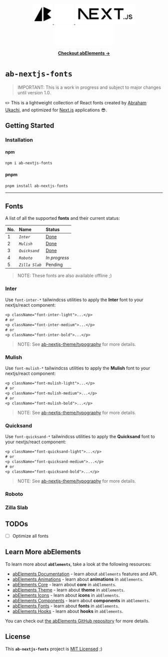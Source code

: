 <p align="center">
  <!-- Ab - Logo - Light Mode --> 
  <a href="https://abraham-ukachi.vercel.app/#gh-light-mode-only" target="_blank">
    <img src="./.github/ab-logo-light.svg" alt="Ab Logo on Light" width="64" height="64" />
  </a>

  <!-- Ab - Logo - Dark Mode --> 
  <a href="https://abraham-ukachi.vercel.app/#gh-dark-mode-only" target="_blank">
    <img src="./.github/ab-logo-dark.svg" alt="Ab Logo on Dark" width="64" height="64" />
  </a>

  <!-- Next.js - Logo Name - Light Mode -->
  <a href="https://nextjs.org/#gh-light-mode-only" target="_blank">
    <img src="./.github/nextjs-logoname-light.svg" alt="Next.js LogoName on Light" width="192" height="64" />
  </a>

  <!-- Next.js - Logo Name - Dark Mode -->
  <a href="https://nextjs.org/#gh-dark-mode-only" target="_blank">
    <img src="./.github/nextjs-logoname-dark.svg" alt="Next.js LogoName on Dark" width="192" height="64" />
  </a>

</p>


<p align="center">
    <a href="https://ab-elements.vercel.app/docs/fonts" target="_blank"><b>Checkout abElements &rarr;</b></a>
</p>


# `ab-nextjs-fonts`

> IMPORTANT: This is a work in progress and subject to major changes until version 1.0.


✏️ This is a lightweight collection of React fonts created by [Abraham Ukachi](https://github.com/abraham-ukachi), and optimized for [Next.js](https://nextjs.org/docs) applications 😎. 



## Getting Started

### Installation

#### npm

```bash
npm i ab-nextjs-fonts
```

#### pnpm

```bash
pnpm install ab-nextjs-fonts
```

---


## Fonts 

A list of all the supported **fonts** and their current status:

| No. | Name | Status |
|:----|:-----|:-------|
| 1 | *`Inter`* | [Done](./inter) |
| 2 | *`Mulish`* | [Done](./mulish) |
| 3 | *`Quicksand`* | [Done](./quicksand) |
| 4 | *`Roboto`* | *In progress* |
| 5 | *`Zilla Slab`* | Pending |


> NOTE: These fonts are also available offline ;)


### Inter

Use `font-inter-*` tailwindcss utilities to apply the **Inter** font to your nextjs/react component:

```tsx
<p className="font-inter-light">...</p>
# or
<p className="font-inter-medium">...</p>
# or
<p className="font-inter-bold">...</p>
```

> NOTE: See [ab-nextjs-theme/typography](https://github.com/abraham-ukachi/ab-nextjs-theme/typography) for more details.


### Mulish

Use `font-mulish-*` tailwindcss utilities to apply the **Mulish** font to your nextjs/react component:

```tsx
<p className="font-mulish-light">...</p>
# or
<p className="font-mulish-medium">...</p>
# or
<p className="font-mulish-bold">...</p>
```

> NOTE: See [ab-nextjs-theme/typography](https://github.com/abraham-ukachi/ab-nextjs-theme/typography) for more details.


### Quicksand

Use `font-quicksand-*` tailwindcss utilities to apply the **Quicksand** font to your nextjs/react component:

```tsx
<p className="font-quicksand-light">...</p>
# or
<p className="font-quicksand-medium">...</p>
# or
<p className="font-quicksand-bold">...</p>
```

> NOTE: See [ab-nextjs-theme/typography](https://github.com/abraham-ukachi/ab-nextjs-theme/typography) for more details.
### Roboto

### Zilla Slab


## TODOs

- [ ] Optimize all fonts


## Learn More abElements

To learn more about **`abElements`**, take a look at the following resources:

- [abElements Documentation](https://ab-elements.vercel.app/docs) - learn about `abElements` features and API.
- [abElements Animations](https://ab-elements.vercel.app/docs#animations) - learn about **animations** in `abElements`.
- [abElements Core](https://ab-elements.vercel.app/docs#core) - learn about **core** in `abElements`.
- [abElements Theme](https://ab-elements.vercel.app/docs#theme) - learn about **theme** in `abElements`.
- [abElements Icons](https://ab-elements.vercel.app/docs#icons) - learn about **icons** in `abElements`.
- [abElements Components](https://ab-elements.vercel.app/docs#components) - learn about **components** in `abElements`. 
- [abElements Fonts](https://ab-elements.vercel.app/docs#fonts) - learn about **fonts** in `abElements`. 
- [abElements Hooks](https://ab-elements.vercel.app/docs#hooks) - learn about **hooks** in `abElements`. 

You can check out [the abElements GitHub repository](https://github.com/abraham-ukachi/ab-elements-app) for more details.


## License

This **`ab-nextjs-fonts`** project is [MIT Licensed](./LICENSE) ;)



